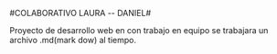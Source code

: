 #COLABORATIVO LAURA -- DANIEL#


Proyecto de desarrollo web en con trabajo en equipo
se trabajara un archivo .md(mark dow) al tiempo.


